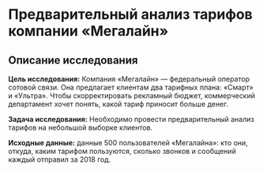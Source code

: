 # Предварительный анализ тарифов компании «Мегалайн»
## Описание исследования
**Цель исследования:** Компания «Мегалайн» — федеральный оператор сотовой связи. Она предлагает клиентам  два тарифных плана: «Смарт» и «Ультра». Чтобы скорректировать рекламный бюджет, коммерческий департамент хочет понять, какой тариф приносит больше денег.

**Задача исследования:** Необходимо провести предварительный анализ тарифов на небольшой выборке клиентов. 

**Исходные данные:** данные 500 пользователей «Мегалайна»: кто они, откуда, каким тарифом пользуются, сколько звонков и сообщений каждый отправил за 2018 год.
